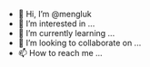 - 👋 Hi, I’m @mengluk
- 👀 I’m interested in ...
- 🌱 I’m currently learning ...
- 💞️ I’m looking to collaborate on ...
- 📫 How to reach me ...

<!---
mengluk/mengluk is a ✨ special ✨ repository because its `README.md` (this file) appears on your GitHub profile.
You can click the Preview link to take a look at your changes.
--->
